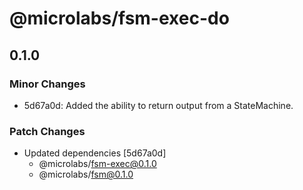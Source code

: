 # @microlabs/fsm-exec-do

## 0.1.0

### Minor Changes

- 5d67a0d: Added the ability to return output from a StateMachine.

### Patch Changes

- Updated dependencies [5d67a0d]
  - @microlabs/fsm-exec@0.1.0
  - @microlabs/fsm@0.1.0
